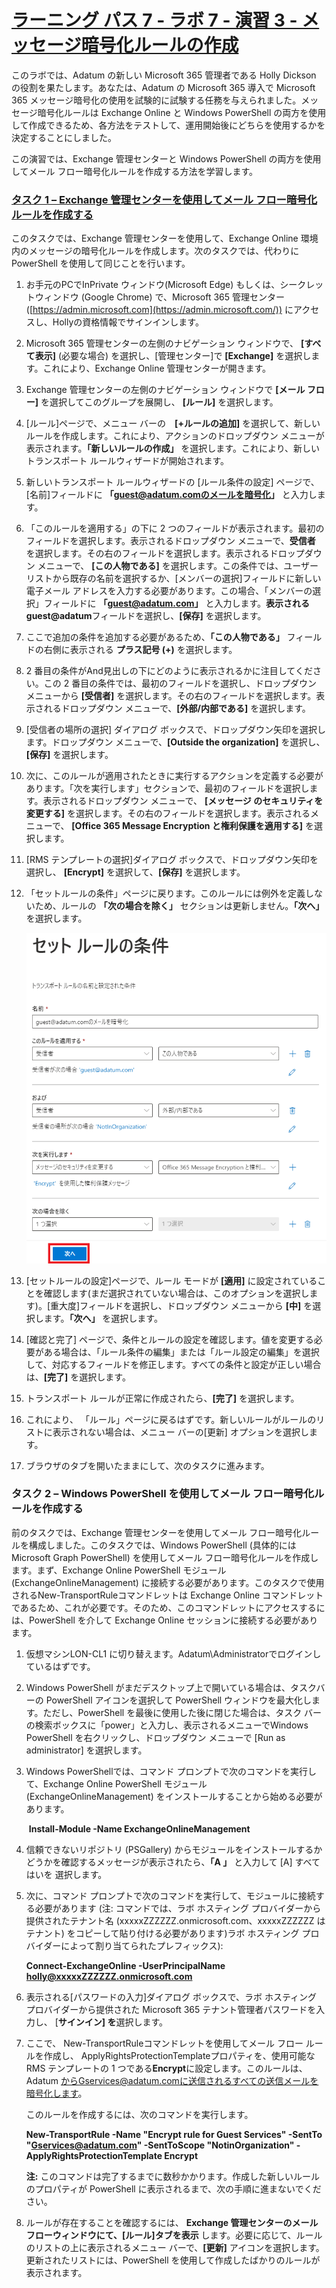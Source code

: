# [ラーニング パス 7 - ラボ 7 - 演習 3 - メッセージ暗号化ルールの作成](https://github.com/MicrosoftLearning/MS-102T00-Microsoft-365-Administrator-Essentials/blob/master/Instructions/Labs/LAB_AK_07_Lab7_Ex3_Message_Encryption.md#learning-path-7---lab-7---exercise-3---create-message-encryption-rules)

このラボでは、Adatum の新しい Microsoft 365 管理者である Holly Dickson の役割を果たします。あなたは、Adatum の Microsoft 365 導入で Microsoft 365 メッセージ暗号化の使用を試験的に試験する任務を与えられました。メッセージ暗号化ルールは Exchange Online と Windows PowerShell の両方を使用して作成できるため、各方法をテストして、運用開始後にどちらを使用するかを決定することにしました。

この演習では、Exchange 管理センターと Windows PowerShell の両方を使用してメール フロー暗号化ルールを作成する方法を学習します。

### [タスク 1 – Exchange 管理センターを使用してメール フロー暗号化ルールを作成する](https://github.com/MicrosoftLearning/MS-102T00-Microsoft-365-Administrator-Essentials/blob/master/Instructions/Labs/LAB_AK_07_Lab7_Ex3_Message_Encryption.md#task-1--create-a-mail-flow-encryption-rule-using-the-exchange-admin-center)

このタスクでは、Exchange 管理センターを使用して、Exchange Online 環境内のメッセージの暗号化ルールを作成します。次のタスクでは、代わりに PowerShell を使用して同じことを行います。

1. お手元のPCでInPrivate ウィンドウ(Microsoft Edge) もしくは、シークレットウィンドウ (Google Chrome) で、Microsoft 365 管理センター ([https://admin.microsoft.com](https://admin.microsoft.com/)) にアクセスし、Hollyの資格情報でサインインします。

2. Microsoft 365 管理センターの左側のナビゲーション ウィンドウで、 **[すべて表示]**  (必要な場合) を選択し、[管理センター]で **[Exchange]** を選択します。これにより、Exchange Online 管理センターが開きます。

3. Exchange 管理センターの左側のナビゲーション ウィンドウで **[メール フロー]** を選択してこのグループを展開し、 **[ルール]** を選択します。

4. [ルール]ページで、メニュー バーの　**[+ルールの追加]** を選択して、新しいルールを作成します。これにより、アクションのドロップダウン メニューが表示されます。**「新しいルールの作成」** を選択します。これにより、新しいトランスポート ルールウィザードが開始されます。

5. 新しいトランスポート ルールウィザードの [ルール条件の設定] ページで、 [名前]フィールドに **「guest@adatum.comのメールを暗号化」** と入力します。

6. 「このルールを適用する」の下に 2 つのフィールドが表示されます。最初のフィールドを選択します。表示されるドロップダウン メニューで、**受信者** を選択します。その右のフィールドを選択します。表示されるドロップダウン メニューで、 **[この人物である]** を選択します。この条件では、ユーザー リストから既存の名前を選択するか、[メンバーの選択]フィールドに新しい電子メール アドレスを入力する必要があります。この場合、「メンバーの選択」フィールドに **「guest@adatum.com」** と入力します。**表示されるguest@adatum**フィールドを選択し、**[保存]** を選択します。

7. ここで追加の条件を追加する必要があるため、**「この人物である」** フィールドの右側に表示される **プラス記号 (+)** を選択します。

8. 2 番目の条件がAnd見出しの下にどのように表示されるかに注目してください。この 2 番目の条件では、最初のフィールドを選択し、ドロップダウン メニューから **[受信者]** を選択します。その右のフィールドを選択します。表示されるドロップダウン メニューで、**[外部/内部である]** を選択します。

9. [受信者の場所の選択] ダイアログ ボックスで、ドロップダウン矢印を選択します。ドロップダウン メニューで、**[Outside the organization]** を選択し、**[保存]** を選択します。

10. 次に、このルールが適用されたときに実行するアクションを定義する必要があります。「次を実行します」セクションで、最初のフィールドを選択します。表示されるドロップダウン メニューで、  **[メッセージ のセキュリティを変更する]** を選択します。その右のフィールドを選択します。表示されるメニューで、      **[Office 365 Message Encryption と権利保護を適用する]** を選択します。

11. [RMS テンプレートの選択]ダイアログ ボックスで、ドロップダウン矢印を選択し、 **[Encrypt]** を選択して、**[保存]** を選択します。

12. 「セットルールの条件」ページに戻ります。このルールには例外を定義しないため、ルールの **「次の場合を除く」** セクションは更新しません。**「次へ」** を選択します。

    ![](./media/lab7-3-1.png)

13. [セットルールの設定]ページで、ルール モードが **[適用]** に設定されていることを確認します(まだ選択されていない場合は、このオプションを選択します)。[重大度]フィールドを選択し、ドロップダウン メニューから **[中]** を選択します。**「次へ」** を選択します。

14. [確認と完了] ページで、条件とルールの設定を確認します。値を変更する必要がある場合は、「ルール条件の編集」または「ルール設定の編集」を選択して、対応するフィールドを修正します。すべての条件と設定が正しい場合は、**[完了]** を選択します。

15. トランスポート ルールが正常に作成されたら、**[完了]** を選択します。

16. これにより、 「ルール」ページに戻るはずです。新しいルールがルールのリストに表示されない場合は、メニュー バーの[更新] オプションを選択します。

17. ブラウザのタブを開いたままにして、次のタスクに進みます。

### タスク 2 – Windows PowerShell を使用してメール フロー暗号化ルールを作成する

前のタスクでは、Exchange 管理センターを使用してメール フロー暗号化ルールを構成しました。このタスクでは、Windows PowerShell (具体的には Microsoft Graph PowerShell) を使用してメール フロー暗号化ルールを作成します。まず、Exchange Online PowerShell モジュール (ExchangeOnlineManagement) に接続する必要があります。このタスクで使用されるNew-TransportRuleコマンドレットは Exchange Online コマンドレットであるため、これが必要です。そのため、このコマンドレットにアクセスするには、PowerShell を介して Exchange Online セッションに接続する必要があります。

1. 仮想マシンLON-CL1 に切り替えます。Adatum\Administratorでログインしているはずです。

2. Windows PowerShell がまだデスクトップ上で開いている場合は、タスクバーの PowerShell アイコンを選択して PowerShell ウィンドウを最大化します。ただし、PowerShell を最後に使用した後に閉じた場合は、タスク バーの検索ボックスに「power」と入力し、表示されるメニューでWindows PowerShell   を右クリックし、ドロップダウン メニューで [Run as administrator] を選択します。

3. Windows PowerShellでは、コマンド プロンプトで次のコマンドを実行して、Exchange Online PowerShell モジュール (ExchangeOnlineManagement) をインストールすることから始める必要があります。

   ‎ **Install-Module -Name ExchangeOnlineManagement**

4. 信頼できないリポジトリ (PSGallery) からモジュールをインストールするかどうかを確認するメッセージが表示されたら、**「A 」** と入力して [A] すべてはいを 選択します。

5. 次に、コマンド プロンプトで次のコマンドを実行して、モジュールに接続する必要があります (注: コマンドでは、ラボ ホスティング プロバイダーから提供されたテナント名 (xxxxxZZZZZZ.onmicrosoft.com、xxxxxZZZZZZ はテナント) をコピーして貼り付ける必要があります)ラボ ホスティング プロバイダーによって割り当てられたプレフィックス):

    **Connect-ExchangeOnline -UserPrincipalName holly@xxxxxZZZZZZ.onmicrosoft.com**

6. 表示される[パスワードの入力]ダイアログ ボックスで、ラボ ホスティング プロバイダーから提供された Microsoft 365 テナント管理者パスワードを入力し、 [**サインイン] を**選択します。

7. ここで、 New-TransportRuleコマンドレットを使用してメール フロー ルールを作成し、 ApplyRightsProtectionTemplateプロパティを、使用可能な RMS テンプレートの 1 つである**Encrypt**に設定します。このルールは、Adatum からGservices@adatum.comに送信されるすべての送信メールを暗号化します。

   このルールを作成するには、次のコマンドを実行します。

    **New-TransportRule -Name "Encrypt rule for Guest Services" -SentTo "Gservices@adatum.com" -SentToScope "NotinOrganization" -ApplyRightsProtectionTemplate Encrypt**

   **注:** このコマンドは完了するまでに数秒かかります。作成した新しいルールのプロパティが PowerShell に表示されるまで、次の手順に進まないでください。

8. ルールが存在することを確認するには、 **Exchange 管理センターのメール フローウィンドウにて、[ルール]タブを表示** します。必要に応じて、ルールのリストの上に表示されるメニュー バーで、**[更新]** アイコンを選択します。更新されたリストには、PowerShell を使用して作成したばかりのルールが表示されます。

   
